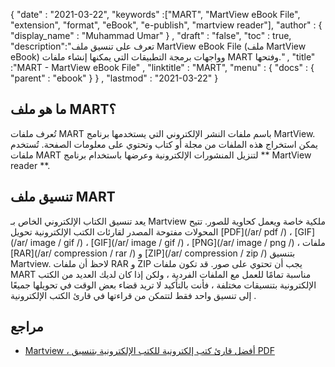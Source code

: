 {
  "date" : "2021-03-22",
  "keywords" :["MART", "MartView eBook File", "extension", "format", "eBook", "e-publish", "martview reader"],
  "author" : {
    "display_name" : "Muhammad Umar"
} ,
  "draft" : "false",
  "toc" : true,
  "description":"تعرف على تنسيق ملف MartView eBook File (ملف MartView eBook) وواجهات برمجة التطبيقات التي يمكنها إنشاء ملفات MART وفتحها." ,
  "title" :"MART - MartView eBook File" ,
  "linktitle" : "MART",
  "menu" : {
    "docs" : {
      "parent" : "ebook"
}
} ,
  "lastmod" : "2021-03-22"
}

## ما هو ملف MART؟ ##

تُعرف ملفات MART باسم ملفات النشر الإلكتروني التي يستخدمها برنامج MartView. يمكن استخراج هذه الملفات من مجلة أو كتاب وتحتوي على معلومات الصفحة. تُستخدم ملفات MART لتنزيل المنشورات الإلكترونية وعرضها باستخدام برنامج ** MartView reader **.

## تنسيق ملف MART ##

يعد تنسيق الكتاب الإلكتروني الخاص بـ Martview ملكية خاصة ويعمل كحاوية للصور. تتيح المحولات مفتوحة المصدر لقارئات الكتب الإلكترونية تحويل [PDF](/ar/ pdf /) ، [GIF](/ar/ image / gif /) ، [GIF](/ar/ image / gif /) ، [PNG](/ar/ image / png /) ، ملفات [RAR](/ar/ compression / rar /) و [ZIP](/ar/ compression / zip /) بتنسيق Martview. لاحظ أن ملفات RAR و ZIP يجب أن تحتوي على صور. قد تكون ملفات MART مناسبة تمامًا للعمل مع الملفات الفردية ، ولكن إذا كان لديك العديد من الكتب الإلكترونية بتنسيقات مختلفة ، فأنت بالتأكيد لا تريد قضاء بعض الوقت في تحويلها جميعًا إلى تنسيق واحد فقط لتتمكن من قراءتها في قارئ الكتب الإلكترونية .

## مراجع

* [Martview ، أفضل قارئ كتب إلكترونية للكتب الإلكترونية بتنسيق PDF](https://www.ghacks.net/2011/04/15/martview-best-ebook-reader-for-pdf-e-books/)

